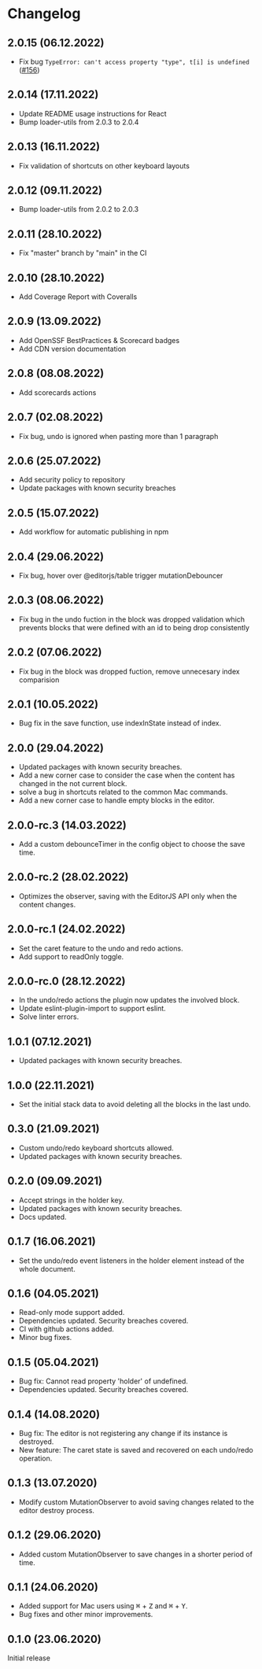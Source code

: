 # Changelog

## 2.0.15 (06.12.2022)

- Fix bug `TypeError: can't access property "type", t[i] is undefined` ([#156](https://github.com/kommitters/editorjs-undo/issues/156))

## 2.0.14 (17.11.2022)

- Update README usage instructions for React
- Bump loader-utils from 2.0.3 to 2.0.4

## 2.0.13 (16.11.2022)

- Fix validation of shortcuts on other keyboard layouts

## 2.0.12 (09.11.2022)

- Bump loader-utils from 2.0.2 to 2.0.3

## 2.0.11 (28.10.2022)

- Fix "master" branch by "main" in the CI

## 2.0.10 (28.10.2022)

- Add Coverage Report with Coveralls

## 2.0.9 (13.09.2022)

- Add OpenSSF BestPractices & Scorecard badges
- Add CDN version documentation

## 2.0.8 (08.08.2022)

- Add scorecards actions

## 2.0.7 (02.08.2022)

- Fix bug, undo is ignored when pasting more than 1 paragraph

## 2.0.6 (25.07.2022)

- Add security policy to repository
- Update packages with known security breaches

## 2.0.5 (15.07.2022)

- Add workflow for automatic publishing in npm

## 2.0.4 (29.06.2022)

- Fix bug, hover over @editorjs/table trigger mutationDebouncer

## 2.0.3 (08.06.2022)

- Fix bug in the undo fuction in the block was dropped validation which prevents blocks that were defined with an id to being drop consistently

## 2.0.2 (07.06.2022)

- Fix bug in the block was dropped fuction, remove unnecesary index comparision

## 2.0.1 (10.05.2022)

- Bug fix in the save function, use indexInState instead of index.

## 2.0.0 (29.04.2022)

- Updated packages with known security breaches.
- Add a new corner case to consider the case when the content has changed in the not current block.
- solve a bug in shortcuts related to the common Mac commands.
- Add a new corner case to handle empty blocks in the editor.

## 2.0.0-rc.3 (14.03.2022)

- Add a custom debounceTimer in the config object to choose the save time.

## 2.0.0-rc.2 (28.02.2022)

- Optimizes the observer, saving with the EditorJS API only when the content changes.

## 2.0.0-rc.1 (24.02.2022)

- Set the caret feature to the undo and redo actions.
- Add support to readOnly toggle.

## 2.0.0-rc.0 (28.12.2022)

- In the undo/redo actions the plugin now updates the involved block.
- Update eslint-plugin-import to support eslint.
- Solve linter errors.

## 1.0.1 (07.12.2021)

- Updated packages with known security breaches.

## 1.0.0 (22.11.2021)

- Set the initial stack data to avoid deleting all the blocks in the last undo.

## 0.3.0 (21.09.2021)

- Custom undo/redo keyboard shortcuts allowed.
- Updated packages with known security breaches.

## 0.2.0 (09.09.2021)

- Accept strings in the holder key.
- Updated packages with known security breaches.
- Docs updated.

## 0.1.7 (16.06.2021)

- Set the undo/redo event listeners in the holder element instead of the whole document.

## 0.1.6 (04.05.2021)

- Read-only mode support added.
- Dependencies updated. Security breaches covered.
- CI with github actions added.
- Minor bug fixes.

## 0.1.5 (05.04.2021)

- Bug fix: Cannot read property 'holder' of undefined.
- Dependencies updated. Security breaches covered.

## 0.1.4 (14.08.2020)

- Bug fix: The editor is not registering any change if its instance is destroyed.
- New feature: The caret state is saved and recovered on each undo/redo operation.

## 0.1.3 (13.07.2020)

- Modify custom MutationObserver to avoid saving changes related to the editor destroy process.

## 0.1.2 (29.06.2020)

- Added custom MutationObserver to save changes in a shorter period of time.

## 0.1.1 (24.06.2020)

- Added support for Mac users using <kbd>⌘</kbd> + <kbd>Z</kbd> and <kbd>⌘</kbd> + <kbd>Y</kbd>.
- Bug fixes and other minor improvements.

## 0.1.0 (23.06.2020)

Initial release
